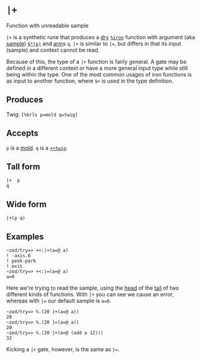 `|+`
====

Function with unreadable sample

`|+` is a synthetic rune that produces a [dry]() [`%iron`]()
function with argument (aka [sample]()) [`$*(p)`]() and [arm]()s
`q`. `|+` is similar to `|=`, but differs in that its input
(sample) and context cannot be read.

Because of this, the type of a `|+` function is fairly general.
A gate may be defined in a different context or have a more
general input type while still being within the type.  One of the
most common usages of iron functions is as input to another
function, where `$+` is used in the type definition.

Produces
--------

Twig: `[%brls p=mold q=twig]`

Accepts
-------

`p` is a [mold](). `q` is a [`++twig`]().

Tall form
---------

    |+  p
    q

Wide form
---------

    |+(p q)

Examples
--------

    ~zod/try=> +<:|+(a=@ a)
    ! -axis.6
    ! peek-park
    ! exit
    ~zod/try=> +<:|=(a=@ a)
    a=0

Here we're trying to read the sample, using the [head]() of the
[tail]() of two different kinds of functions. With `|+` you can
see we cause an error, whereas with `|=` our default sample is
`a=0`.

    ~zod/try=> %.(20 |+(a=@ a))
    20
    ~zod/try=> %.(20 |=(a=@ a))
    20
    ~zod/try=> %.(20 |+(a=@ (add a 12)))
    32

Kicking a `|+` gate, however, is the same as `|=`.
